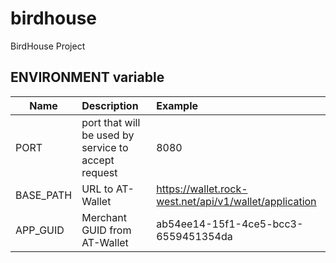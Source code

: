 # birdhouse

BirdHouse Project

## ENVIRONMENT variable

| Name      | Description                                         | Example                                                |
|-----------|:----------------------------------------------------|:-------------------------------------------------------|
| PORT      | port that will be used by service to accept request | 8080                                                   |
| BASE_PATH | URL to AT-Wallet                                    | https://wallet.rock-west.net/api/v1/wallet/application |
| APP_GUID  | Merchant GUID from AT-Wallet                        | ab54ee14-15f1-4ce5-bcc3-6559451354da                   |                    